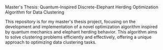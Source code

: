 Master's Thesis: Quantum-Inspired Discrete-Elephant Herding Optimization Algorithm for Data Clustering

This repository is for my master's thesis project, focusing on the development and implementation of a novel optimization algorithm inspired by quantum mechanics and elephant herding behavior. This algorithm aims to solve clustering problems efficiently and effectively, offering a unique approach to optimizing data clustering tasks.
